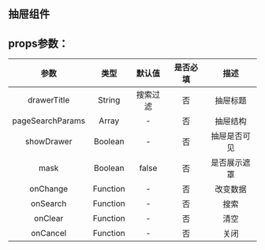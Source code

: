 ## 抽屉组件

## props参数：
| 参数         | 类型    |  默认值   | 是否必填 | 描述  |
| :--------:  | :-----: | :----:   | :----: |:----: |
| drawerTitle      | String  |   搜索过滤    | 否      | 抽屉标题 |
| pageSearchParams      | Array  |   -      | 否    | 抽屉结构 |
| showDrawer   | Boolean  |   -      | 否    | 抽屉是否可见 |
| mask   | Boolean  |   false      | 否    | 是否展示遮罩 |
| onChange   | Function  |   -      | 否    | 改变数据 |
| onSearch   | Function  |   -      | 否    | 搜索 |
| onClear   | Function  |   -      | 否    | 清空 |
| onCancel   | Function  |   -      | 否    | 关闭 |